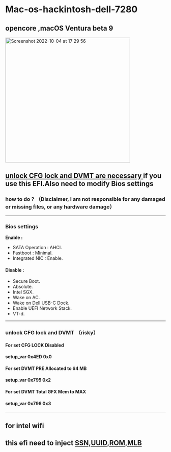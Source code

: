 # Mac-os-hackintosh-dell-7280
## opencore ,macOS Ventura beta 9
<img width="392" alt="Screenshot 2022-10-04 at 17 29 56" src="https://user-images.githubusercontent.com/52024444/193862158-7a3e44b8-56b4-40bf-81d5-2774ad8ce3c9.png">

## <u>unlock CFG lock and DVMT are necessary </u> if you use this EFI.Also need to modify Bios settings 
### how to do ?  （Disclaimer, I am not responsible for any damaged or missing files, or any hardware damage）
***
### Bios settings
**Enable :**
+ SATA Operation : AHCI.   
+ Fastboot : Minimal.  
+ Integrated NIC : Enable.
#### **Disable :**
+ Secure Boot. 
+ Absolute.   
+ Intel SGX.   
+ Wake on AC.  
+ Wake on Dell USB-C Dock.   
+ Enable UEFI Network Stack.  
+ VT-d. 
***
### unlock CFG lock and DVMT （risky）
#### For set CFG LOCK Disabled
#### setup_var 0x4ED 0x0

#### For set DVMT PRE Allocated to 64 MB
####  setup_var 0x795 0x2

#### For set DVMT Total GFX Mem to MAX
#### setup_var 0x796 0x3

***

## for intel wifi

## this efi need to inject <u>SSN,UUID,ROM,MLB</u>
